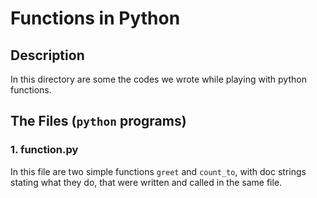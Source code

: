 # Functions in Python
## Description
In this directory are some the codes we wrote while playing with python functions.
## The Files (`python` programs)
### 1. function.py
In this file are two simple functions `greet` and `count_to`, with doc strings stating what they do, that were written and called in the same file.